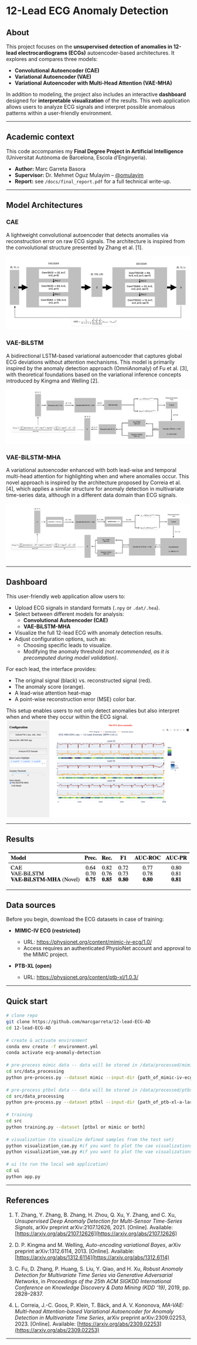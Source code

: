 # 12-Lead ECG Anomaly Detection

## About

This project focuses on the **unsupervised detection of anomalies in 12-lead electrocardiograms (ECGs)** autoencoder-based architectures. It explores and compares three models:

- **Convolutional Autoencoder (CAE)**  
- **Variational Autoencoder (VAE)**  
- **Variational Autoencoder with Multi-Head Attention (VAE-MHA)**  

In addition to modeling, the project also includes an interactive **dashboard** designed for **interpretable visualization** of the results. This web application allows users to analyze ECG signals and interpret possible anomalous patterns within a user-friendly environment.

---

## Academic context

This code accompanies my **Final Degree Project in Artificial Intelligence** (Universitat Autònoma de Barcelona, Escola d’Enginyeria).

* **Author:** Marc Garreta Basora  
* **Supervisor:** Dr. Mehmet Oguz Mulayim – [@omulayim](https://github.com/omulayim)  
* **Report:** see `/docs/final_report.pdf` for a full technical write-up.

---

## Model Architectures

### CAE
A lightweight convolutional autoencoder that detects anomalies via reconstruction error on raw ECG signals. The architecture is inspired from the convolutional structure presented by Zhang et al. [1].

![Convolutional Autoencoder](img/model_architecture/CAE_arch.png)

### VAE-BiLSTM
A bidirectional LSTM-based variational autoencoder that captures global ECG deviations without attention mechanisms. This model is primarily inspired by the anomaly detection approach (OmniAnomaly) of Fu et al. [3], with theoretical foundations based on the variational inference concepts introduced by Kingma and Welling [2].

![Variational Autoencoder with Bidirectional Long Short-Term Memory](img/model_architecture/VAE_arc-2.png)

### VAE-BiLSTM-MHA
A variational autoencoder enhanced with both lead-wise and temporal multi-head attention for highlighting when and where anomalies occur. This novel approach is inspired by the architecture proposed by Correia et al. [4], which applies a similar structure for anomaly detection in multivariate time-series data, although in a different data domain than ECG signals.

![Variational Autoencoder with Bidirectional Long Short-Term Memory with Multi-Head Attention](img/model_architecture/MAVAE.png)

---

## Dashboard
This user-friendly web application allow users to:

- Upload ECG signals in standard formats (`.npy` or `.dat/.hea`).
- Select between different models for analysis:
  - **Convolutional Autoencoder (CAE)**
  - **VAE-BiLSTM-MHA** 
- Visualize the full 12-lead ECG with anomaly detection results.
- Adjust configuration options, such as:
  - Choosing specific leads to visualize.
  - Modifying the anomaly threshold *(not recommended, as it is precomputed during model validation)*.

For each lead, the interface provides:

- The original signal (black) vs. reconstructed signal (red).
- The anomaly score (orange).
- A lead-wise attention heat-map
- A point-wise reconstruction error (MSE) color bar.

This setup enables users to not only detect anomalies but also interpret when and where they occur within the ECG signal.
![User Interface Example](img/dashboard/DASHBOARD-2.png)

---

## Results
![Results](img/results/evaluation_metrics_1.png)

---

## Data sources

Before you begin, download the ECG datasets in case of training:

- **MIMIC-IV ECG (restricted)**
  - URL: https://physionet.org/content/mimic-iv-ecg/1.0/
  - Access requires an authenticated PhysioNet account and approval to the MIMIC project.

- **PTB-XL (open)**
  - URL: https://physionet.org/content/ptb-xl/1.0.3/
 
---

## Quick start

```bash
# clone repo
git clone https://github.com/marcgarreta/12-lead-ECG-AD
cd 12-lead-ECG-AD

# create & activate environment
conda env create -f environment.yml
conda activate ecg-anomaly-detection

# pre-process mimic data -- data will be stored in /data/processed/mimic/
cd src/data_processing
python pre-process.py --dataset mimic --input-dir {path_of_mimic-iv-ecg-diagnostic-electrocardiogram-matched-subset-1.0} --clean-nans

# pre-process ptbxl data -- data will be stored in /data/processed/ptbxl/
cd src/data_processing
python pre-process.py --dataset ptbxl --input-dir {path_of_ptb-xl-a-large-publicly-available-electrocardiography-dataset-1.0.3}

# training
cd src
python training.py --dataset [ptbxl or mimic or both]

# visualization (to visualize defined samples from the test set)
python visualization_cae.py #if you want to plot the cae visualizations
python visualization_vae.py #if you want to plot the vae visualizations

# ui (to run the local web application)
cd ui
python app.py 
``` 

---

## References

1. T. Zhang, Y. Zhang, B. Zhang, H. Zhou, Q. Xu, Y. Zhang, and C. Xu, *Unsupervised Deep Anomaly Detection for Multi-Sensor Time-Series Signals*, arXiv preprint arXiv:2107.12626, 2021. [Online]. Available: [https://arxiv.org/abs/2107.12626](https://arxiv.org/abs/2107.12626)

2. D. P. Kingma and M. Welling, *Auto-encoding variational Bayes*, arXiv preprint arXiv:1312.6114, 2013. [Online]. Available: [https://arxiv.org/abs/1312.6114](https://arxiv.org/abs/1312.6114)

3. C. Fu, D. Zhang, P. Huang, S. Liu, Y. Qiao, and H. Xu, *Robust Anomaly Detection for Multivariate Time Series via Generative Adversarial Networks*, in *Proceedings of the 25th ACM SIGKDD International Conference on Knowledge Discovery & Data Mining (KDD '19)*, 2019, pp. 2828–2837.

4. L. Correia, J.-C. Goos, P. Klein, T. Bäck, and A. V. Kononova, *MA-VAE: Multi-head Attention-based Variational Autoencoder for Anomaly Detection in Multivariate Time Series*, arXiv preprint arXiv:2309.02253, 2023. [Online]. Available: [https://arxiv.org/abs/2309.02253](https://arxiv.org/abs/2309.02253)

---